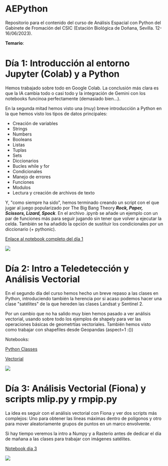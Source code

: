 # AEPython

Repositorio para el contenido del curso de Análisis Espacial con Python del Gabinete de Fromación del CSIC (Estación Biológica de Doñana, Sevilla. 12-16/06/2023).

**Temario**:

# Día 1: Introducción al entorno Jupyter (Colab) y a Python

Hemos trabajado sobre todo en Google Colab. La conclusión más clara es que la IA cambia todo o casi todo y la integración de Gemini con los notebooks funcinoa perfectamente (demasiado bien...).

En la segunda mitad hemos visto una (muy) breve introducción a Python en la que hemos visto los tipos de datos principales:  


* Creación de variables
* Strings
* Numbers
* Booleans
* Listas
* Tuplas
* Sets
* Diccionarios
* Bucles while y for
* Condicionales
* Manejo de errores
* Funciones
* Modulos
* Lectura y creación de archivos de texto

Y, "como siempre ha sido", hemos terminado creando un script con el que jugar al juego popularizado por The Big Bang Theory  ***Rock, Paper, Scissors, Lizard, Spock***. En el archivo .ipynb se añade un ejemplo con un par de funciones más para seguir jugando sin tener que volver a ejecutar la celda. También se ha añadido la opción de sustituir los condicionales por un diccionario (+ pythonic).

[Enlace al notebook completo del día 1](https://github.com/Digdgeo/AEPython_2024/blob/main/D%C3%ADa%201/Day1_Completo.ipynb)


![](https://i.imgur.com/IZD1dlL.png)


# Día 2: Intro a Teledetección y Análisis Vectorial

En el segundo día del curso hemos hecho un breve repaso a las clases en Python, introduciendo también la herencia por si acaso podemos hacer una clase "satélites" de la que hereden las clases Landsat y Sentinel 2.

Por un cambio que no ha salido muy bien hemos pasado a ver análisis vectorial, usando sobre todo los ejemplos de shapely para ver las operaciones básicas de geometrtías vectoriales.
También hemos visto como trabajar con shapefiles desde Geopandas (aspect=1 :())

Notebooks:

[Python Classes](https://github.com/Digdgeo/AEPython/blob/main/D%C3%ADa%202/Python_Clasess.ipynb)

[Vectorial](https://github.com/Digdgeo/AEPython/blob/main/D%C3%ADa%202/Clase_Landsat.ipynb)

![](https://i.imgur.com/BxfFDfd.jpg)

# Día 3: Análisis Vectorial (Fiona) y scripts mlip.py y rmpip.py

La idea es seguir con el análisis vectorial con Fiona y ver dos scripts más complejos: Uno para obtener las líneas máximas dentro de polígonos y otro para mover aleatoriamente grupos de puntos en un marco envolvente.

Si hay tiempo veremos la intro a Numpy y a Rasterio antes de dedicar el día de mañana a las clases para trabajar con imágenes satélites.

[Notebook dia 3](https://github.com/Digdgeo/AEPython_2024/blob/main/D%C3%ADa3/Dia_3_vectorial_fiona.ipynb)

![](https://i.imgur.com/Xohn1H2.png)
